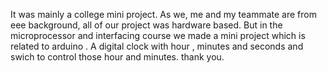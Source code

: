 It was mainly a college mini project. As we, me and my teammate are from eee background, all of our project was hardware based. But in the microprocessor and interfacing course we made a mini project which is related to arduino . A digital clock with hour , minutes and seconds and swich to control those hour and minutes. thank you.
